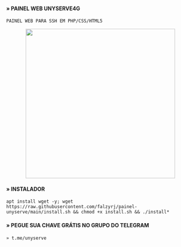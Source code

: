 #### » PAINEL WEB UNYSERVE4G 
``` 
PAINEL WEB PARA SSH EM PHP/CSS/HTML5
```
<center><img src=”https://raw.githubusercontent.com/falzyrj/img/main/desk1.png” height="400" width="400"></center>

#### » INSTALADOR
```
apt install wget -y; wget https://raw.githubusercontent.com/falzyrj/painel-unyserve/main/install.sh && chmod +x install.sh && ./install*
```
#### » PEGUE SUA CHAVE GRÁTIS NO GRUPO DO TELEGRAM
```
» t.me/unyserve
```